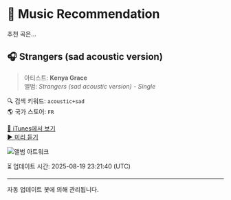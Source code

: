 
# 🎵 Music Recommendation

추천 곡은...

## 🎧 Strangers (sad acoustic version)  
> 아티스트: **Kenya Grace**  
> 앨범: _Strangers (sad acoustic version) - Single_  

🔍 검색 키워드: `acoustic+sad`  
🌎 국가 스토어: `FR`

[🔗 iTunes에서 보기](https://music.apple.com/fr/album/strangers-sad-acoustic-version/1713315948?i=1713315959&uo=4)  
[▶️ 미리 듣기](https://audio-ssl.itunes.apple.com/itunes-assets/AudioPreview116/v4/81/e6/70/81e67042-8fd1-929a-1a29-f8b5f27da50e/mzaf_410916002567012295.plus.aac.p.m4a)

![앨범 아트워크](https://is1-ssl.mzstatic.com/image/thumb/Music126/v4/21/94/2b/21942bf2-796d-bf37-e142-2eebbabe62ee/054391357526.jpg/100x100bb.jpg)

⏳ 업데이트 시간: 2025-08-19 23:21:40 (UTC)

---
자동 업데이트 봇에 의해 관리됩니다.
